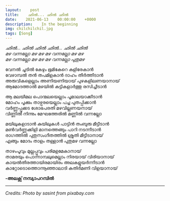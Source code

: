 ```yaml
---
layout:    post
title:    ഛിൽ... ഛിൽ ഛിൽ
date:    2021-06-13    00:00:00    +0000
description:    In the beginning
img: chilchilchil.jpg
tags: [Song]
---
```


_ഛിൽ... ഛിൽ ഛിൽ ഛിൽ... ഛിൽ ഛിൽ  
മഴ വന്നല്ലോ മഴ മഴ മഴ വന്നല്ലോ മഴ മഴ  
മഴ വന്നല്ലോ മഴ മഴ മഴ വന്നല്ലോ പുതുമഴ_  

വേനൽ ചൂടിൽ കേഴും ഭൂമികേറെ കുളിരേകാൻ  
വേഴാമ്പൽ തൻ തപമിളകാൻ ദാഹം തീർത്തീടാൻ  
അരുവികളെല്ലാം അണിയണിയായ് പുഴകളിലണയാനായ്  
ആമോദത്താൽ മഴയിൽ കുട്ടികളാർത്തു രസിച്ചീടാൻ  
 
ആ മലയീമല പൊന്മലയെല്ലാം പൂമാലയാക്കീടാൻ  
മോഹം പൂക്കും താഴ്വരയെല്ലാം പച്ച പുതപ്പിക്കാൻ  
വർണ്ണപ്പൂക്കട ശോഭപരതി മഴവില്ലണയനായ്  
വിണ്ണിൽ നിന്നും മേഘത്തേരിൽ മണ്ണിൽ വന്നല്ലോ  

മയിലുകളാടാൻ കുയിലുകൾ പാട്ടിൻ തംബുരു മീട്ടീടാൻ  
മൺവർണ്ണക്കിളി മാനത്തെങ്ങും പാറി നടന്നീടാൻ  
രാഗത്തിൽ പുതുസംഗീതത്തിൽ ശ്രുതി മീട്ടീടാനായ്  
എങ്ങും മോദം താളം തള്ളാൻ പുതുമഴ വന്നല്ലോ  

താഴംപൂവും മുല്ലപ്പൂവും പരിമളമേകാനായ്  
താമരയും പൊന്നാമ്പലുമെല്ലാം നിരയായ് വിരിയാനായ്  
കായൽതീരത്തായിരമായിരം അലകളുയർന്നീടാൻ  
കാറ്റോടൊത്തൊന്നൂഞ്ഞാലാടി കതിർമണി വിളയാനായ് 

**-അലക്സ് നമ്പ്യാപറമ്പിൽ**

----------
_Credits: Photo by sasint from pixabay.com_  
